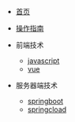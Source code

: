 * [首页](/)
* [操作指南](guide)

* 前端技术
    * [javascript](01/javascript/README.md)
    * [vue](01/vue/)
* 服务器端技术
    * [springboot]()
    * [springcload]()